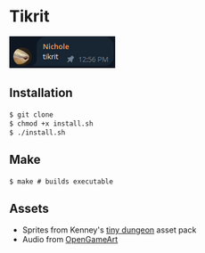 # Tikrit

![](asset/tikrit-origin.png)

## Installation

```console
$ git clone 
$ chmod +x install.sh
$ ./install.sh
```

## Make

```console
$ make # builds executable
```

## Assets

* Sprites from Kenney's [tiny dungeon](https://kenney.nl/assets/tiny-dungeon) asset pack
* Audio from [OpenGameArt](https://opengameart.org/)
